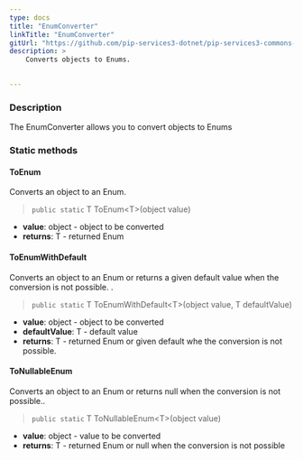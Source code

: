 ```yaml
---
type: docs
title: "EnumConverter"
linkTitle: "EnumConverter"
gitUrl: "https://github.com/pip-services3-dotnet/pip-services3-commons-dotnet"
description: > 
    Converts objects to Enums.

   
---
```


### Description

The EnumConverter allows you to convert objects to Enums

### Static methods

#### ToEnum
Converts an object to an Enum.

> `public static` T ToEnum\<T\>(object value)

- **value**: object - object to be converted
- **returns**: T - returned Enum

#### ToEnumWithDefault
Converts an object to an Enum or returns a given default value when the conversion is not possible.  .

> `public static` T ToEnumWithDefault\<T\>(object value, T defaultValue)

- **value**: object - object to be converted
- **defaultValue**: T - default value
- **returns**: T - returned Enum or given default whe the conversion is not possible.

#### ToNullableEnum
Converts an object to an Enum or returns null when the conversion is not possible..

> `public static` T ToNullableEnum\<T\>(object value)

- **value**: object - value to be converted
- **returns**: T - returned Enum or null when the conversion is not possible
